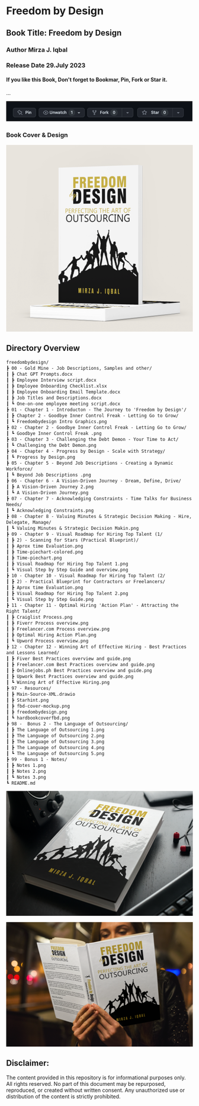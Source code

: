 # Freedom by Design 
## Book Title: Freedom by Design
### Author Mirza J. Iqbal
### Release Date 29.July 2023 
#### If you like this Book, Don't forget to Bookmar, Pin, Fork or Star it.
...

![alt-text](97%20-%20Resources/Starhint.png)
### Book Cover & Design 
![alt-text](97%20-%20Resources/fbd-cover-mockup.png)
## Directory Overview
```
freedombydesign/
┣ 00 - Gold Mine - Job Descriptions, Samples and other/
┃ ┣ Chat GPT Prompts.docx
┃ ┣ Employee Interview script.docx
┃ ┣ Employee Onboarding Checklist.xlsx
┃ ┣ Employee Onboarding Email Template.docx
┃ ┣ Job Titles and Descriptions.docx
┃ ┗ One-on-one employee meeting script.docx
┣ 01 - Chapter 1 - Introducton - The Journey to 'Freedom by Design'/
┃ ┣ Chapter 2 - Goodbye Inner Control Freak - Letting Go to Grow/
┃ ┗ Freedombydesign Intro Graphics.png
┣ 02 - Chapter 2 - Goodbye Inner Control Freak - Letting Go to Grow/
┃ ┗ Goodbye Inner Control Freak .png
┣ 03 - Chapter 3 - Challenging the Debt Demon - Your Time to Act/
┃ ┗ Challenging the Debt Demon.png
┣ 04 - Chapter 4 - Progress by Design - Scale with Strategy/
┃ ┗ Progress by Design.png
┣ 05 - Chapter 5 - Beyond Job Descriptions - Creating a Dynamic Workforce/
┃ ┗ Beyond Job Descriptions .png
┣ 06 - Chapter 6 - A Vision-Driven Journey - Dream, Define, Drive/
┃ ┣ A Vision-Driven Journey 2.png
┃ ┗ A Vision-Driven Journey.png
┣ 07 - Chapter 7 - Acknowledging Constraints - Time Talks for Business Needs/
┃ ┗ Acknowledging Constraints.png
┣ 08 - Chapter 8 - Valuing Minutes & Strategic Decision Making - Hire, Delegate, Manage/
┃ ┗ Valuing Minutes & Strategic Decision Makin.png
┣ 09 - Chapter 9 - Visual Roadmap for Hiring Top Talent (1/
┃ ┣ 2) - Scanning for Stars (Practical Blueprint)/
┃ ┣ Aprox time Evaluation.png
┃ ┣ Time-piechart-colored.png
┃ ┣ Time-piechart.png
┃ ┣ Visual Roadmap for Hiring Top Talent 1.png
┃ ┗ Visual Step by Step Guide and overview.png
┣ 10 - Chapter 10 - Visual Roadmap for Hiring Top Talent (2/
┃ ┣ 2) - Practical Blueprint for Contractors or Freelancers/
┃ ┣ Aprox time Evaluation.png
┃ ┣ Visual Roadmap for Hiring Top Talent 2.png
┃ ┗ Visual Step by Step Guide.png
┣ 11 - Chapter 11 - Optimal Hiring 'Action Plan' - Attracting the Right Talent/
┃ ┣ Craiglist Process.png
┃ ┣ Fiverr Process overview.png
┃ ┣ Freelancer.com Process overview.png
┃ ┣ Optimal Hiring Action Plan.png
┃ ┗ Upword Process overview.png
┣ 12 - Chapter 12 - Winning Art of Effective Hiring - Best Practices and Lessons Learned/
┃ ┣ Fiver Best Practices overview and guide.png
┃ ┣ Freelancer.com Best Practices overview and guide.png
┃ ┣ Onlinejobs.ph Best Practices overview and guide.png
┃ ┣ Upwork Best Practices overview and guide.png
┃ ┗ Winning Art of Effective Hiring.png
┣ 97 - Resources/
┃ ┣ Main-Source-XML.drawio
┃ ┣ Starhint.png
┃ ┣ fbd-cover-mockup.png
┃ ┣ freedombydesign.png
┃ ┗ hardbookcoverfbd.png
┣ 98 -  Bonus 2 - The Language of Outsourcing/
┃ ┣ The Language of Outsourcing 1.png
┃ ┣ The Language of Outsourcing 2.png
┃ ┣ The Language of Outsourcing 3.png
┃ ┣ The Language of Outsourcing 4.png
┃ ┗ The Language of Outsourcing 5.png
┣ 99 - Bonus 1 - Notes/
┃ ┣ Notes 1.png
┃ ┣ Notes 2.png
┃ ┗ Notes 3.png
┗ README.md

```
    
![alt-text](97%20-%20Resources/freedombydesign.png)

![alt-text](97%20-%20Resources/hardbookcoverfbd.png)


## Disclaimer:

The content provided in this repository is for informational purposes only. All rights reserved. No part of this document may be repurposed, reproduced, or created without written consent. Any unauthorized use or distribution of the content is strictly prohibited.